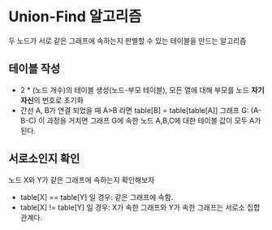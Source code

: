 # Union-Find 알고리즘
두 노드가 서로 같은 그래프에 속하는지 판별할 수 있는 테이블을 만드는 알고리즘

## 테이블 작성
- 2 * (노드 개수)의 테이블 생성(노드-부모 테이블), 모든 열에 대해 부모를 노드 **자기 자신**의 번호로 초기화
- 간선 A, B가 연결 되었을 때 A>B 라면 table[B] = table[table[A]]
그래프 G: (A-B-C)
이 과정을 거치면 그래프 G에 속한 노드 A,B,C에 대한 테이블 값이 모두 A가 된다.

## 서로소인지 확인
노드 X와 Y가 같은 그래프에 속하는지 확인해보자
- table[X] == table[Y] 일 경우: 같은 그래프에 속함.  
- table[X] != table[Y] 일 경우: X가 속한 그래프와 Y가 속한 그래프는 서로소 집합 관계다.

